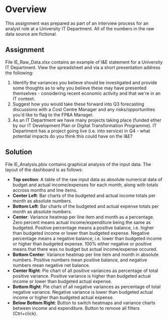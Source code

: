 # Overview

This assignment was prepared as part of an interview process for an analyst role at a University IT Department. All of the numbers in the raw data source are fictional.  

## Assignment

File IE_Raw_Data.xlsx contains an example of I&E statement for a University IT Department. View the spreadsheet and via a short presentation address the following:

1. Identify the variances you believe should be investigated and provide some thoughts as to why you believe these may have presented themselves - considering recent economic activity and that we're in an IT context.
1. Suggest how you would take these forward into Q3 forecasting discussions with a Cost Centre Manager and any risks/opportunities you'd like to flag to the FP&A Manager.
1. As an IT Department we have many projects taking place (funded ether by our IT Development Plan or Digital Transformation Programme). IT Department has a project going live (i.e. into service) in Q4 - what potential impacts do you think this could have on the I&E?

## Solution 

File IE_Analysis.pbix contains graphical analysis of the input data. The layout of the dashboard is as follows:
* __Top section__: A table of the raw input data as absolute numerical data of budget and actual income/expenses for each month, along with totals accross months and line items.
* __Center Left__: Bar charts of the budgeted and actual income totals per month as absolute numbers. 
* __Bottom Left__: Bar charts of the budgeted and actual expense totals per month as absolute numbers. 
* __Center__: Variance heatmap per line item and month as a percentage. Zero percent means actual income/expenditure being the same as budgeted. Positive percentage means a positive balance, i.e. higher than budgeted income or lower than budgeted expense. Negative percentage means a negative balance, i.e. lower than budgeted income or higher than budgeted expense. 100% either negative or positive means that there was no budget but actual income/expense occured.
* __Bottom Center__: Variance heatmap per line item and month in absolute numbers. Positive numbers mean positive balance, and negative numbers mean negative net balance.
* __Center Right__: Pie chart of all positive variances as percentage of total positive variance. Positive variance is higher than budgeted actual income or lower than budgeted actual expense.
* __Bottom Right__: Pie chart of all negative variances as percentage of total negative variance. Negative variance is lower than budgeted actual income or higher than budgeted actual expense.
* __Below Bottom Right__: Button to switch heatmaps and variance charts between income and expenditure. Button to remove all filters (Ctrl+click).